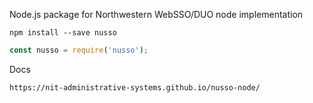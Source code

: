 Node.js package for Northwestern WebSSO/DUO node implementation

```shell
npm install --save nusso
```

```js
const nusso = require('nusso');
```

Docs
```
https://nit-administrative-systems.github.io/nusso-node/
```